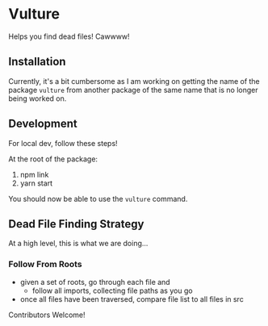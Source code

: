 # Vulture
Helps you find dead files! Cawwww!

## Installation
Currently, it's a bit cumbersome as I am working on getting the name of the
package `vulture` from another package of the same name that is no longer being
worked on.

## Development
For local dev, follow these steps!

At the root of the package:

1. npm link
1. yarn start

You should now be able to use the `vulture` command.

## Dead File Finding Strategy
At a high level, this is what we are doing...

### Follow From Roots
- given a set of roots, go through each file and
  - follow all imports, collecting file paths as you go
- once all files have been traversed, compare file list to all files in src


Contributors Welcome!

